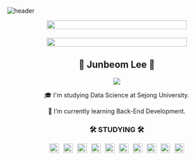 ![header](https://capsule-render.vercel.app/api?type=waving&color=00CDFF&height=300&section=header&text=Junbeom%20Lee&fontSize=90)

<div align="center">
  <div style="display: flex; justify-content: center; align-items: center; flex-wrap: wrap; gap: 20px;">
    <img style="width:80%" src="https://github-readme-stats.vercel.app/api?username=ss7622&rank_icon=github"/>
    <img style="width:80%" src="http://mazassumnida.wtf/api/v2/generate_badge?boj=ss7622"/>
  </div>

  <h2>👋 Junbeom Lee 👋</h2>
  <a href="https://2junbeom.tistory.com/">
    <img src="https://img.shields.io/badge/Tistory-000000?style=for-the-badge&logo=Tistory&logoColor=white">
  </a>

  <p>🎓 I'm studying Data Science at Sejong University.</p>
  <p>🌱 I’m currently learning Back-End Development.</p>
</div>

<div align="center">
  <h3>🛠 STUDYING 🛠</h3>
  <div style="display: flex; justify-content: center; align-items: center; flex-wrap: wrap; gap: 10px;">
    <img src="https://img.shields.io/badge/-JAVA-007396?style=flat-square&logo=java&logoColor=white" height="22">
    <img src="https://img.shields.io/badge/-Spring%20Boot-6DB33F?style=flat-square&logo=springboot&logoColor=white" height="22"/> 
    <img src="https://img.shields.io/badge/-Maven-C71A36?style=flat-square&logo=apachemaven&logoColor=white" height="22"/>
    <img src="https://img.shields.io/badge/-Gradle-02303A?style=flat-square&logo=gradle" height="22"/>
    <img src="https://img.shields.io/badge/jQuery-0769AD?style=flat-square&logo=jquery&logoColor=white" height="22"/>
    <img src="https://img.shields.io/badge/MySQL-4479A1?style=flat-square&logo=mysql&logoColor=white" height="22"/>
    <img src="https://img.shields.io/badge/PostgreSQL-4169E1?style=flat-square&logo=postgresql&logoColor=white" height="22"/>
    <img src="https://img.shields.io/badge/AWS-232F3E?style=flat-square&logo=amazonaws&logoColor=white" height="22"/> 
    <img src="https://img.shields.io/badge/Linux-FCC624?style=flat-square&logo=linux&logoColor=black" height="22"/> 
    <img src="https://img.shields.io/badge/Docker-2496ED?style=flat-square&logo=docker&logoColor=white" height="22"/> 
  </div>
</div>
